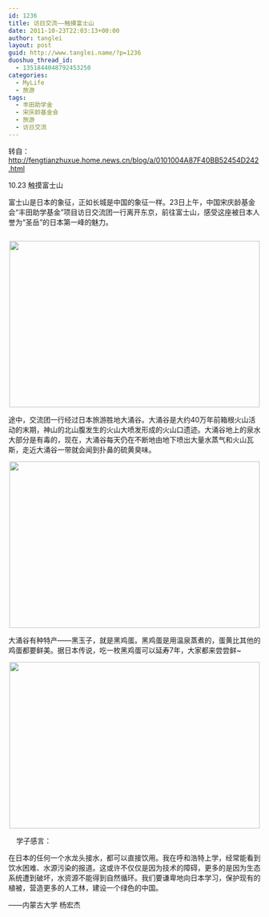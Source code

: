 ```yaml
---
id: 1236
title: 访日交流——触摸富士山
date: 2011-10-23T22:03:13+00:00
author: tanglei
layout: post
guid: http://www.tanglei.name/?p=1236
duoshuo_thread_id:
  - 1351844048792453250
categories:
  - MyLife
  - 旅游
tags:
  - 丰田助学金
  - 宋庆龄基金会
  - 旅游
  - 访日交流
---
```

转自：http://fengtianzhuxue.home.news.cn/blog/a/0101004A87F40BB52454D242.html

10.23 触摸富士山
  
富士山是日本的象征，正如长城是中国的象征一样。23日上午，中国宋庆龄基金会“丰田助学基金”项目访日交流团一行离开东京，前往富士山，感受这座被日本人誉为“圣岳”的日本第一峰的魅力。

<p style="text-indent: 0px;" align="center">
  <a href="http://misc.home.news.cn/public/images/original/00/40/AA/2C/2C.jpg" target="_blank"><img src="http://misc.home.news.cn/public/images/original/00/40/AA/2C/2C.jpg" alt="" border="0" /></a>
</p>

<p style="text-indent: 0px;" align="center">
  <a href="http://misc.home.news.cn/public/images/original/00/40/AA/2D/2D.jpg" target="_blank"><img style="width: 500px; height: 333px;" src="http://misc.home.news.cn/public/images/original/00/40/AA/2D/2D.jpg" alt="" width="500" height="333" border="0" /></a>
</p>

途中，交流团一行经过日本旅游胜地大涌谷。大涌谷是大约40万年前箱根火山活动的末期，神山的北山腹发生的火山大喷发形成的火山口遗迹。大涌谷地上的泉水大部分是有毒的，现在，大涌谷每天仍在不断地由地下喷出大量水蒸气和火山瓦斯，走近大涌谷一带就会闻到扑鼻的硫黄臭味。

<p style="text-indent: 0px;" align="center">
  <a href="http://misc.home.news.cn/public/images/original/00/40/AA/2E/2E.jpg" target="_blank"><img style="width: 500px; height: 333px;" src="http://misc.home.news.cn/public/images/original/00/40/AA/2E/2E.jpg" alt="" width="500" height="333" border="0" /></a>
</p>

大涌谷有种特产——黑玉子，就是黑鸡蛋。黑鸡蛋是用温泉蒸煮的，蛋黄比其他的鸡蛋都要鲜美。据日本传说，吃一枚黑鸡蛋可以延寿7年，大家都来尝尝鲜~

<p style="text-indent: 0px;" align="center">
  <a href="http://misc.home.news.cn/public/images/original/00/40/AA/2F/2F.jpg" target="_blank"><img style="width: 500px; height: 333px;" src="http://misc.home.news.cn/public/images/original/00/40/AA/2F/2F.jpg" alt="" width="500" height="333" border="0" /></a>
</p>

    学子感言：

在日本的任何一个水龙头接水，都可以直接饮用。我在呼和浩特上学，经常能看到饮水困难、水源污染的报道。这或许不仅仅是因为技术的障碍，更多的是因为生态系统遭到破坏，水资源不能得到自然循环。我们要谦卑地向日本学习，保护现有的植被，营造更多的人工林，建设一个绿色的中国。

——内蒙古大学 杨宏杰
